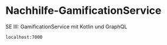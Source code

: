 # Nachhilfe-GamificationService
SE III: GamificationService mit Kotlin und GraphQL

`localhost:7000`
